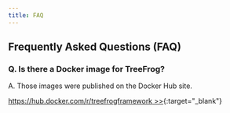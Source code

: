 ```yaml
---
title: FAQ
---
```


## Frequently Asked Questions (FAQ)

### Q. Is there a Docker image for TreeFrog? 

A. Those images were published on the Docker Hub site.

[https://hub.docker.com/r/treefrogframework >>](https://hub.docker.com/r/treefrogframework/){:target="_blank"}